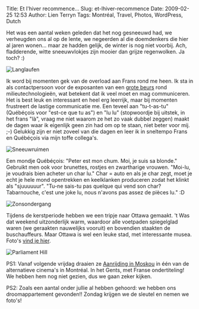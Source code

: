 Title: Et l'hiver recommence...
Slug: et-lhiver-recommence
Date: 2009-02-25 12:53
Author: Lien Terryn
Tags: Montréal, Travel, Photos, WordPress, Dutch

Het was een aantal weken geleden dat het nog gesneeuwd had, we verheugden ons al op de lente, we negeerden al die doemdenkers die hier al jaren wonen... maar ze hadden gelijk, de winter is nog niet voorbij. Ach, fladderende, witte sneeuwvlokjes zijn mooier dan grijze regenwolken. Ja toch? :)

![Langlaufen](https://lh5.googleusercontent.com/-F24HGhK77jY/SY3X_epqIhI/AAAAAAAAF2k/eGUfBJccLzQ/s800/P1050839.JPG  "Peter en Lien op de latten")

Ik word bij momenten gek van de overload aan Frans rond me heen. Ik sta in als contactpersoon voor de exposanten van een [grote beurs](http://www.americana.org/) rond milieutechnologieën, wat betekent dat ik veel moet en mag communiceren. Het is best leuk en interessant en heel erg leerrijk, maar bij momenten frustreert de lastige communicatie me. Een teveel aan "tu-t-as-tu" (Québéçois voor "est-ce que tu as") en "lu lu" (stopwoordje bij uitstek, in het frans "là", vraag me niet waarom ze het zo vaak dubbel zeggen) maakt de dagen waar ik eigenlijk geen zin had om op te staan, niet beter voor mij. ;-) Gelukkig zijn er niet zoveel van die dagen en leer ik in sneltempo Frans en Québéçois via mijn toffe collega's.

![Sneeuwruimen](https://lh4.googleusercontent.com/-umam0sWN8rI/SY3aEn1UUcI/AAAAAAAAF2k/XsuIq-fwC0c/s800/P1050855.JPG "Sneeuwruimen in Rue St. Jacques")

Een mondje Québéçois: "Peter est mon chum. Moi, je suis sa blonde." Gebruikt men ook voor brunettes, rostjes en zwartharige vrouwen. "Moi-lu, je voudrais bien acheter un char lu." Char = auto en als je char zegt, moet je echt je hele mond opentrekken en keelklanken produceren zodat het klinkt als "sjuuuuuur". "Tu-ne sais-tu pas quelque qui vend son char? Tabarnouche, c'est une joke lu, nous n'avons pas assez de pièces lu." :D

![Zonsondergang](https://lh6.googleusercontent.com/-d1XhY6ejV1k/SY3YyuNuc1I/AAAAAAAAF2k/nMuwVdCwPxM/s800/P1050841.JPG "Zonsondergang op Rue Guy")

Tijdens de kerstperiode hebben we een tripje naar Ottawa gemaakt. 't Was dat weekend uitzonderlijk warm, waardoor alle voetpaden spiegelglad waren (we geraakten nauwelijks vooruit) en bovendien staakten de buschauffeurs. Maar Ottawa is wel een leuke stad, met interessante musea. Foto's [vind je hier](https://picasaweb.google.com/Peter.Desmet/WinterInMontreal?authuser=0&authkey=Gv1sRgCITao7O5-oqlVw&feat=directlink).

![Parliament Hill](https://lh6.googleusercontent.com/-kwNUG0KpJD4/SY3VLun6WiI/AAAAAAAAF2k/SKATkEm4iuE/s800/P1050768.JPG "Parliament Hill")

PS1: Vanaf volgende vrijdag draaien ze [Aanrijding in Moskou](http://www.imdb.com/title/tt0948530) in één van de alternatieve cinema's in Montréal. In het Gents, met Franse ondertiteling! We hebben hem nog niet gezien, dus we gaan zeker kijken.

PS2: Zoals een aantal onder jullie al hebben gehoord: we hebben ons droomappartement gevonden!! Zondag krijgen we de sleutel en nemen we foto's!